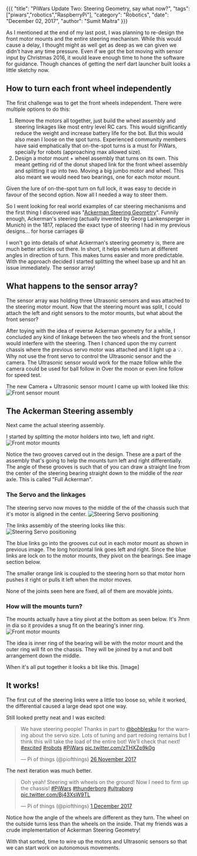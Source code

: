 {{{
  "title": "PiWars Update Two: Steering Geometry, say what now?",
  "tags": ["piwars","robotics","RaspberryPi"],
  "category": "Robotics",
  "date": "December 02, 2017",
  "author": "Sumit Maitra"
}}}


As I mentioned at the end of my last post, I was planning to re-design the front motor mounts and the entire steering mechanism. While this would cause a delay, I thought might as well get as deep as we can given we didn't have any time pressure. Even if we got the bot moving with sensor input by Christmas 2016, it would leave enough time to hone the software for guidance. Though chances of getting the nerf dart launcher built looks a little sketchy now.

## How to turn each front wheel independently
The first challenge was to get the front wheels independent. There were multiple options to do this:
1. Remove the motors all together, just build the wheel assembly and steering linkages like most entry level RC cars. This would significantly reduce the weight and increase battery life for the bot. But this would also mean I loose on the spot turns. Experienced community members have said emphatically that on-the-spot turns is a must for PiWars, specially for robots (approaching max allowed size).
2. Design a motor mount + wheel assembly that turns on its own. This meant getting rid of the donut shaped link for the front wheel assembly and splitting it up into two. Moving a big jumbo motor and wheel. This also meant we would need two bearings, one for each motor mount.

Given the lure of on-the-spot turn on full lock, it was easy to decide in favour of the second option. Now all I needed a way to steer them.

So I went looking for real world examples of car steering mechanisms and the first thing I discovered was "[Ackerman Steering Geometry](https://en.wikipedia.org/wiki/Ackermann_steering_geometry)". Funnily enough, Ackerman's steering (actually invented by Georg Lankensperger in Munich) in the 1817, replaced the exact type of steering I had in my previous designs... for horse carriages 😆

I won't go into details of what Ackerman's steering geometry is, there are much better articles out there. In short, it helps wheels turn at different angles in direction of turn. This makes turns easier and more predictable. With the approach decided I started splitting the wheel base up and hit an issue immediately. The sensor array!

## What happens to the sensor array?
The sensor array was holding three Ultrasonic sensors and was attached to the steering motor mount. Now that the steering mount was split, I could attach the left and right sensors to the motor mounts, but what about the front sensor?

After toying with the idea of reverse Ackerman geometry for a while, I concluded any kind of linkage between the two wheels and the front sensor would interfere with the steering. Then I chanced upon the my current chassis where the previous servo motor was attached and it light up a 💡. Why not use the front servo to control the Ultrasonic sensor and the camera. The Ultrasonic sensor would work for the maze follow while the camera could be used for ball follow in Over the moon or even line follow for speed test.

The new Camera + Ultrasonic sensor mount I came up with looked like this:
<img style="max-width:100%" title="Front sensor mount" src="/posts/images/pi-wars/pi-o-steer-v2-front-cam-us-mount.jpg" />

## The Ackerman Steering assembly
Next came the actual steering assembly.

I started by splitting the motor holders into two, left and right.
<img style="max-width:100%" title="Front motor mounts" src="    /posts/images/pi-wars/pi-o-steer-v2-front-motor-mounts.jpg" />

Notice the two grooves carved out in the design. These are a part of the assembly that's going to help the mounts turn left and right differentially. The angle of these grooves is such that of you can draw a straight line from the center of the steering bearing straight down to the middle of the _rear_ axle. This is called "Full Ackerman".

### The Servo and the linkages
The steering servo now moves to the middle of the of the chassis such that it's motor is aligned in the center.
<img style="max-width:100%" title="Steering Servo positioning" src="/posts/images/pi-wars/pi-o-steer-v2-chassis-front.jpg" />

The links assembly of the steering looks like this:
<img style="max-width:100%" title="Steering Servo positioning" src="/posts/images/pi-wars/pi-o-steer-v2-steering-motor-link-assembly.jpg" />

The blue links go into the grooves cut out in each motor mount as shown in previous image.
The long horizontal link goes left and right. Since the blue links are lock on to the motor mounts, they pivot on the bearings. See image section below.

The smaller orange link is coupled to the steering horn so that motor horn pushes it right or pulls it left when the motor moves.

None of the joints seen here are fixed, all of them are movable joints.

### How will the mounts turn?
The mounts actually have a tiny pivot at the bottom as seen below. It's 7mm in dia so it provides a snug fit on the bearing's inner ring.
<img title="Front motor mounts" src="/posts/images/pi-wars/pi-o-steer-v2-front-mount-pivots.jpg" />

The idea is inner ring of the bearing will be with the motor mount and the outer ring will fit on the chassis. They will be joined by a nut and bolt arrangement down the middle.

When it's all put together it looks a bit like this.
[Image]

## It works!
The first cut of the steering links were a little too loose so, while it worked, the differential caused a large dead spot one way.

Still looked pretty neat and I was excited:
<blockquote class="twitter-tweet" data-lang="en-gb"><p lang="en" dir="ltr">We have steering people! Thanks in part to <a href="https://twitter.com/bohblesku?ref_src=twsrc%5Etfw">@bohblesku</a> for the warning about the servo size. Lots of tuning and part redoing remains but I think this will take the load of the entire bot! We’ll check that next! <a href="https://twitter.com/hashtag/excited?src=hash&amp;ref_src=twsrc%5Etfw">#excited</a> <a href="https://twitter.com/hashtag/robots?src=hash&amp;ref_src=twsrc%5Etfw">#robots</a> <a href="https://twitter.com/hashtag/PiWars?src=hash&amp;ref_src=twsrc%5Etfw">#PiWars</a> <a href="https://t.co/zTHXZp9k0g">pic.twitter.com/zTHXZp9k0g</a></p>&mdash; Pi of things (@piofthings) <a href="https://twitter.com/piofthings/status/934876563165929475?ref_src=twsrc%5Etfw">26 November 2017</a></blockquote>
<script async src="https://platform.twitter.com/widgets.js" charset="utf-8"></script>

The next iteration was much better.

<blockquote class="twitter-tweet" data-lang="en-gb"><p lang="en" dir="ltr">Ooh yeah! Steering with wheels on the ground! Now I need to firm up the chassis! <a href="https://twitter.com/hashtag/PiWars?src=hash&amp;ref_src=twsrc%5Etfw">#PiWars</a> <a href="https://twitter.com/hashtag/thunderborg?src=hash&amp;ref_src=twsrc%5Etfw">#thunderborg</a> <a href="https://twitter.com/hashtag/ultraborg?src=hash&amp;ref_src=twsrc%5Etfw">#ultraborg</a> <a href="https://t.co/Bj43XsW9TL">pic.twitter.com/Bj43XsW9TL</a></p>&mdash; Pi of things (@piofthings) <a href="https://twitter.com/piofthings/status/936728093179424768?ref_src=twsrc%5Etfw">1 December 2017</a></blockquote> <script async src="https://platform.twitter.com/widgets.js" charset="utf-8"></script>

Notice how the angle of the wheels are different as they turn. The wheel on the outside turns less than the wheels on the inside. That my friends was a crude implementation of Ackerman Steering Geometry!

With that sorted, time to wire up the motors and Ultrasonic sensors so that we can start work on autonomous movements.
